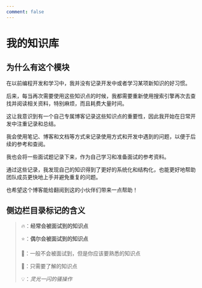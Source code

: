```yaml
---
comment: false
---
```


# 我的知识库

## 为什么有这个模块

在以前编程开发和学习中，我并没有记录开发中或者学习某项新知识的好习惯。

后来，每当再次需要使用这些知识点的时候，我都需要重新使用搜索引擎再次去查找并阅读相关资料，特别麻烦，而且耗费大量时间。

这让我意识到有一个自己专属博客记录这些知识点的重要性，因此我开始在日常开发中注重记录和总结。

我会使用笔记、博客和文档等方式来记录使用方式和开发中遇到的问题，以便于后续的参考和查阅。

我也会将一些面试题记录下来，作为自己学习和准备面试的参考资料。

通过这些记录，我发现自己的知识得到了更好的系统化和结构化，也能更好地帮助团队成员更快地上手并避免重复的问题。

也希望这个博客能给翻阅到这的小伙伴们带来一点帮助！

## 侧边栏目录标记的含义

> 🔥：**经常会被面试到的知识点**
> 
> ⭐：**偶尔会被面试到的知识点**
>
> 🔸：一般不会被面试到，但是你应该要熟悉的知识点
>
> 🔹：只需要了解的知识点
> 
> 💡：*灵光一闪的骚操作*

